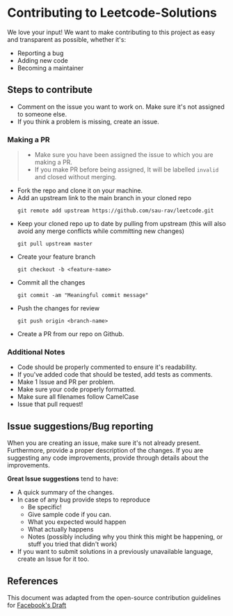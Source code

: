 # Contributing to Leetcode-Solutions

We love your input! We want to make contributing to this project as easy and transparent as possible, whether it's:

- Reporting a bug
- Adding new code
- Becoming a maintainer


## Steps to contribute

* Comment on the issue you want to work on. Make sure it's not assigned to someone else.
* If you think a problem is missing, create an issue.

### Making a PR

> - Make sure you have been assigned the issue to which you are making a PR.
> - If you make PR before being assigned, It will be labelled `invalid` and closed without merging.

* Fork the repo and clone it on your machine.
* Add an upstream link to the main branch in your cloned repo
    ```
    git remote add upstream https://github.com/sau-rav/leetcode.git
    ```
* Keep your cloned repo up to date by pulling from upstream (this will also avoid any merge conflicts while committing new changes)
    ```
    git pull upstream master
    ```
* Create your feature branch
    ```
    git checkout -b <feature-name>
    ```
* Commit all the changes
    ```
    git commit -am "Meaningful commit message"
    ```
* Push the changes for review
    ```
    git push origin <branch-name>
    ```
* Create a PR from our repo on Github.

### Additional Notes

* Code should be properly commented to ensure it's readability.
* If you've added code that should be tested, add tests as comments. 
* Make 1 Issue and PR per problem. 
* Make sure your code properly formatted.
* Make sure all filenames follow CamelCase
* Issue that pull request!


## Issue suggestions/Bug reporting

When you are creating an issue, make sure it's not already present. Furthermore, provide a proper description of the changes. If you are suggesting any code improvements, provide through details about the improvements.

**Great Issue suggestions** tend to have:

- A quick summary of the changes.
- In case of any bug provide steps to reproduce
  - Be specific!
  - Give sample code if you can. 
  - What you expected would happen
  - What actually happens
  - Notes (possibly including why you think this might be happening, or stuff you tried that didn't work)
 - If you want to submit solutions in a previously unavailable language, create an Issue for it too. 

## References

This document was adapted from the open-source contribution guidelines for [Facebook's Draft](https://github.com/facebook/draft-js/blob/a9316a723f9e918afde44dea68b5f9f39b7d9b00/CONTRIBUTING.md)
